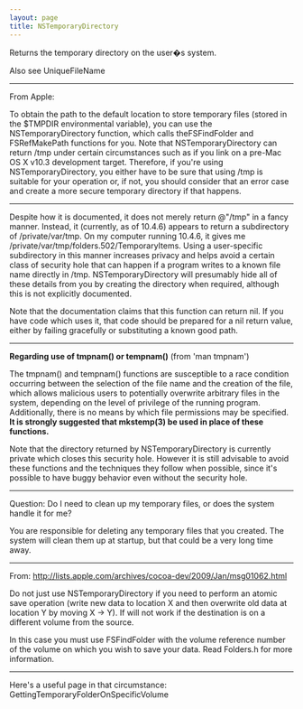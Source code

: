 ```yaml
---
layout: page
title: NSTemporaryDirectory
---
```


Returns the temporary directory on the user�s system.

Also see UniqueFileName

----

From Apple:

To obtain the path to the default location to store temporary files (stored in the $TMPDIR environmental variable), you can use the NSTemporaryDirectory function, which calls theFSFindFolder and FSRefMakePath functions for you. Note that NSTemporaryDirectory can return /tmp under certain circumstances such as if you link on a pre-Mac OS X v10.3 development target. Therefore, if you're using NSTemporaryDirectory, you either have to be sure that using /tmp is suitable for your operation or, if not, you should consider that an error case and create a more secure temporary directory if that happens.

----

Despite how it is documented, it does not merely return     @"/tmp" in a fancy manner. Instead, it (currently, as of 10.4.6) appears to return a subdirectory of     /private/var/tmp. On my computer running 10.4.6, it gives me     /private/var/tmp/folders.502/TemporaryItems. Using a user-specific subdirectory in this manner increases privacy and helps avoid a certain class of security hole that can happen if a program writes to a known file name directly in     /tmp. NSTemporaryDirectory will presumably hide all of these details from you by creating the directory when required, although this is not explicitly documented.

Note that the documentation claims that this function can return     nil. If you have code which uses it, that code should be prepared for a     nil return value, either by failing gracefully or substituting a known good path.

----

**Regarding use of tmpnam() or tempnam()** (from 'man tmpnam')

The tmpnam() and tempnam() functions are susceptible to a race condition occurring between the selection of the file name and the creation of the file, which allows malicious users to potentially overwrite arbitrary files in the system, depending on the level of privilege of the running program. Additionally, there is no means by which file permissions may be specified. **It is strongly suggested that mkstemp(3) be used in place of these functions.**

Note that the directory returned by NSTemporaryDirectory is currently private which closes this security hole. However it is still advisable to avoid these functions and the techniques they follow when possible, since it's possible to have buggy behavior even without the security hole.

----

Question: Do I need to clean up my temporary files, or does the system handle it for me?

You are responsible for deleting any temporary files that you created. The system will clean them up at startup, but that could be a very long time away.

----
From: http://lists.apple.com/archives/cocoa-dev/2009/Jan/msg01062.html

Do not just use NSTemporaryDirectory if you need to perform an atomic
save operation (write new data to location X and then overwrite old
data at location Y by moving X -> Y).  If will not work if the
destination is on a different volume from the source.

In this case you must use FSFindFolder with the volume reference
number of the volume on which you wish to save your data.  Read
Folders.h for more information.

----

Here's a useful page in that circumstance: GettingTemporaryFolderOnSpecificVolume

